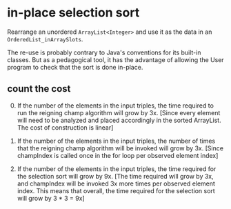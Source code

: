 # in-place selection sort

Rearrange
an unordered `ArrayList<Integer>`
and use it as the data in an `OrderedList_inArraySlots`.

The re-use is probably contrary to Java's conventions
for its built-in classes. But as a pedagogical tool,
it has the advantage of allowing
the User program to check that the sort
is done in-place.

## count the cost

0. If the number of the elements in the input triples,
the time required to run the reigning champ algorithm
will grow by 3x.
[Since every element will need to be analyzed and placed accordingly in the sorted ArrayList. The cost of construction is linear]

0. If the number of the elements in the input triples,
the number of times that the reigning champ algorithm
will be invoked will grow by 3x.
[Since champIndex is called once in the for loop per observed element index]

0. If the number of the elements in the input triples,
the time required for the selection sort will grow by 9x.
[The time required will grow by 3x, and champIndex will be invoked 3x more times per observed element index. This means that overall, the time required for the selection sort will grow by 3 * 3 = 9x]
